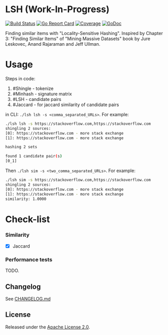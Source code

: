 # LSH (Work-In-Progress)

[![Build Status](https://travis-ci.com/smeshkov/lsh.svg?branch=master)](https://travis-ci.com/smeshkov/lsh)
[![Go Report Card](https://goreportcard.com/badge/github.com/smeshkov/lsh)](https://goreportcard.com/report/github.com/smeshkov/lsh)
[![Coverage](https://codecov.io/gh/smeshkov/lsh/branch/master/graph/badge.svg)](https://codecov.io/gh/smeshkov/lsh)
[![GoDoc](https://godoc.org/github.com/smeshkov/lsh?status.svg)](https://godoc.org/github.com/smeshkov/lsh)

Finding similar items with "Locality-Sensitive Hashing". Inspired by Chapter 3: "Finding Similar Items" of "Mining Massive Datasets" book by Jure Leskovec, Anand Rajaraman and Jeff Ullman.

# Usage

Steps in code:

1. #Shingle - tokenize
2. #Minhash - signature matrix
3. #LSH - candidate pairs
3. #Jaccard - for jaccard similarity of candidate pairs

in CLI: `./lsh lsh -s <comma_separated_URLs>`. For example:

```bash
./lsh lsh -s https://stackoverflow.com,https://stackoverflow.com
shingling 2 sources:
[0]: https://stackoverflow.com - more stack exchange
[1]: https://stackoverflow.com - more stack exchange

hashing 2 sets

found 1 candidate pair(s)
[0_1]
```

Then `./lsh sim -s <two_comma_separated_URLs>`. For example:

```bash
./lsh sim -s https://stackoverflow.com,https://stackoverflow.com
shingling 2 sources:
[0]: https://stackoverflow.com - more stack exchange
[1]: https://stackoverflow.com - more stack exchange
similarity: 1.0000
```

# Check-list

### Similarity

- [x] Jaccard

### Performance tests

TODO.

## Changelog

See [CHANGELOG.md](https://raw.githubusercontent.com/smeshkov/lsh/master/CHANGELOG.md)

## License

Released under the [Apache License 2.0](https://raw.githubusercontent.com/smeshkov/lsh/master/LICENSE).